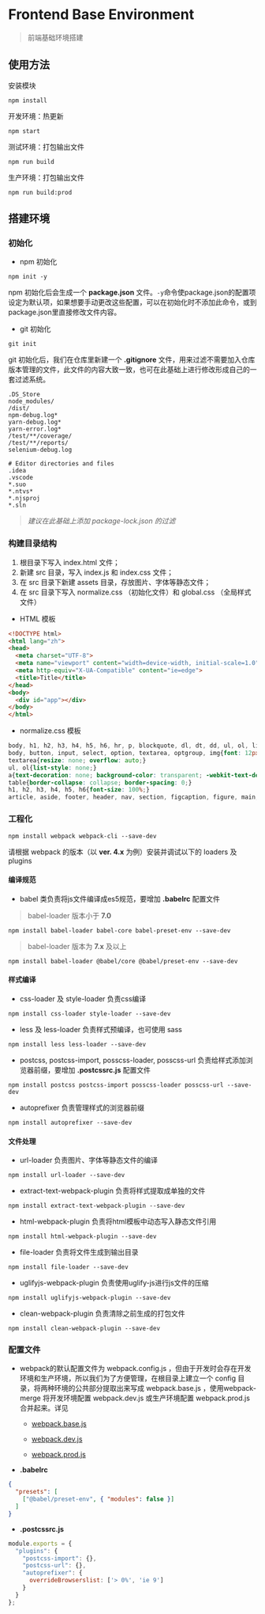 # Frontend Base Environment

> 前端基础环境搭建

## 使用方法

安装模块

```
npm install
```

开发环境：热更新
```
npm start
```

测试环境：打包输出文件
```
npm run build
```

生产环境：打包输出文件
```
npm run build:prod
```

## 搭建环境

### 初始化

* npm 初始化

```
npm init -y
```

npm 初始化后会生成一个 **package.json** 文件。`-y`命令使package.json的配置项设定为默认项，如果想要手动更改这些配置，可以在初始化时不添加此命令，或到package.json里直接修改文件内容。

* git 初始化

```
git init
```

git 初始化后，我们在仓库里新建一个 **.gitignore** 文件，用来过滤不需要加入仓库版本管理的文件，此文件的内容大致一致，也可在此基础上进行修改形成自己的一套过滤系统。

```
.DS_Store
node_modules/
/dist/
npm-debug.log*
yarn-debug.log*
yarn-error.log*
/test/**/coverage/
/test/**/reports/
selenium-debug.log

# Editor directories and files
.idea
.vscode
*.suo
*.ntvs*
*.njsproj
*.sln
```

> *建议在此基础上添加 package-lock.json 的过滤*

### 构建目录结构

1. 根目录下写入 index.html 文件；
2. 新建 src 目录，写入 index.js 和 index.css 文件；
3. 在 src 目录下新建 assets 目录，存放图片、字体等静态文件；
4. 在 src 目录下写入 normalize.css （初始化文件）和 global.css （全局样式文件）

* HTML 模板

```html
<!DOCTYPE html>
<html lang="zh">
<head>
  <meta charset="UTF-8">
  <meta name="viewport" content="width=device-width, initial-scale=1.0">
  <meta http-equiv="X-UA-Compatible" content="ie=edge">
  <title>Title</title>
</head>
<body>
  <div id="app"></div>
</body>
</html>
```

* normalize.css 模板

```css
body, h1, h2, h3, h4, h5, h6, hr, p, blockquote, dl, dt, dd, ul, ol, li, pre, form, fieldset, lengend, label, button, input, select, option, textarea, optgroup, table, thead, tbody, tfoot, tr, th, td, div, span, img, a, em, i, iframe, :before, :after{box-sizing: border-box; margin: 0; padding: 0;}
body, button, input, select, option, textarea, optgroup, img{font: 12px/1 "Helvetica Neue", Helvetica, Arial, "PingFang SC", "Hiragino Sans GB", "Heiti SC", "Microsoft YaHei", "WenQuanYi Micro Hei", sans-serif; outline: none; border: none;}
textarea{resize: none; overflow: auto;}
ul, ol{list-style: none;}
a{text-decoration: none; background-color: transparent; -webkit-text-decoration-skip: objects;}
table{border-collapse: collapse; border-spacing: 0;}
h1, h2, h3, h4, h5, h6{font-size: 100%;}
article, aside, footer, header, nav, section, figcaption, figure, main, details, menu{display: block; box-sizing: border-box; margin: 0; padding: 0;}
```

### 工程化

```
npm install webpack webpack-cli --save-dev
```

请根据 webpack 的版本（以 **ver. 4.x** 为例）安装并调试以下的 loaders 及 plugins

#### 编译规范

* babel 类负责将js文件编译成es5规范，要增加 **.babelrc** 配置文件

> babel-loader 版本小于 **7.0**
```
npm install babel-loader babel-core babel-preset-env --save-dev
```

> babel-loader 版本为 **7.x** 及以上
```
npm install babel-loader @babel/core @babel/preset-env --save-dev
```

#### 样式编译

* css-loader 及 style-loader 负责css编译

```
npm install css-loader style-loader --save-dev
```

* less 及 less-loader 负责样式预编译，也可使用 sass

```
npm install less less-loader --save-dev
```

* postcss, postcss-import, posscss-loader, posscss-url 负责给样式添加浏览器前缀，要增加 **.postcssrc.js** 配置文件

```
npm install postcss postcss-import posscss-loader posscss-url --save-dev
```

* autoprefixer 负责管理样式的浏览器前缀

```
npm install autoprefixer --save-dev
```

#### 文件处理

* url-loader 负责图片、字体等静态文件的编译

```
npm install url-loader --save-dev
```

* extract-text-webpack-plugin 负责将样式提取成单独的文件

```
npm install extract-text-webpack-plugin --save-dev
```

* html-webpack-plugin 负责将html模板中动态写入静态文件引用

```
npm install html-webpack-plugin --save-dev
```

* file-loader 负责将文件生成到输出目录

```
npm install file-loader --save-dev
```

* uglifyjs-webpack-plugin 负责使用uglify-js进行js文件的压缩

```
npm install uglifyjs-webpack-plugin --save-dev
```

* clean-webpack-plugin 负责清除之前生成的打包文件

```
npm install clean-webpack-plugin --save-dev
```

### 配置文件

* webpack的默认配置文件为 webpack.config.js ，但由于开发时会存在开发环境和生产环境，所以我们为了方便管理，在根目录上建立一个 config 目录，将两种环境的公共部分提取出来写成 webpack.base.js ，使用webpack-merge 将开发环境配置 webpack.dev.js 或生产环境配置 webpack.prod.js 合并起来。详见

  + [webpack.base.js](./config/webpack.base.js)

  + [webpack.dev.js](./config/webpack.dev.js)

  + [webpack.prod.js](./config/webpack.prod.js)

* **.babelrc**

```json
{
  "presets": [
    ["@babel/preset-env", { "modules": false }]
  ]
}
```

* **.postcssrc.js**

```js
module.exports = {
  "plugins": {
    "postcss-import": {},
    "postcss-url": {},
    "autoprefixer": {
      overrideBrowserslist: ['> 0%', 'ie 9']
    }
  }
};
```